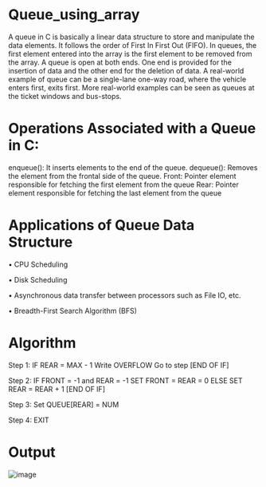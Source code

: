 # Queue_using_array
A queue in C is basically a linear data structure to store and manipulate the data elements. It follows the order of First In First Out (FIFO). In queues, the first element entered into the array is the first element to be removed from the array. A queue is open at both ends. One end is provided for the insertion of data and the other end for the deletion of data.
A real-world example of queue can be a single-lane one-way road, where the vehicle enters first, exits first. More real-world examples can be seen as queues at the ticket windows and bus-stops.

# Operations Associated with a Queue in C:
enqueue(): It inserts elements to the end of the queue.
dequeue(): Removes the element from the frontal side of the queue.
Front: Pointer element responsible for fetching the first element from the queue
Rear: Pointer element responsible for fetching the last element from the queue

# Applications of Queue Data Structure
• CPU Scheduling

• Disk Scheduling

• Asynchronous data transfer between processors such as File IO, etc.

• Breadth-First Search Algorithm (BFS)

# Algorithm
Step 1: IF REAR = MAX - 1
Write OVERFLOW
Go to step
[END OF IF]

Step 2: IF FRONT = -1 and REAR = -1
SET FRONT = REAR = 0
ELSE
SET REAR = REAR + 1
[END OF IF]

Step 3: Set QUEUE[REAR] = NUM

Step 4: EXIT

# Output
![image](https://user-images.githubusercontent.com/76811184/234380330-3a2c7d53-fc51-42d6-bf5d-4f5c0acd255b.png)

